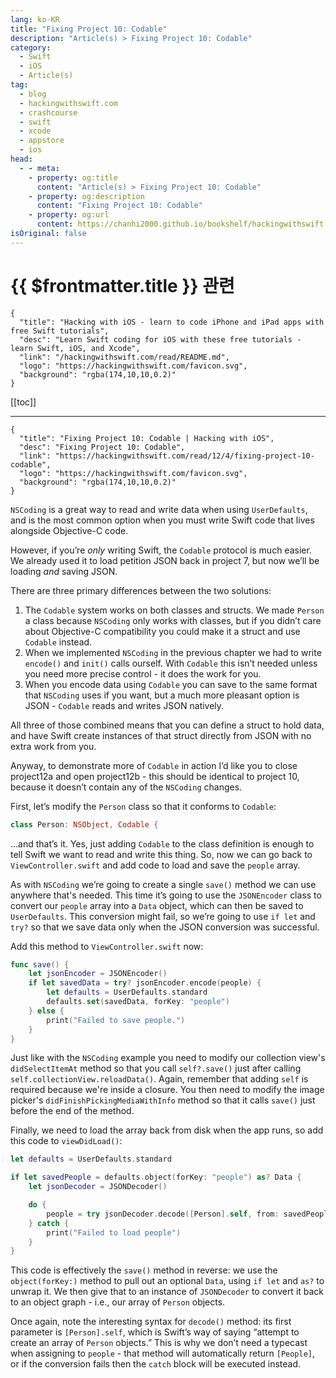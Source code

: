 ```yaml
---
lang: ko-KR
title: "Fixing Project 10: Codable"
description: "Article(s) > Fixing Project 10: Codable"
category:
  - Swift
  - iOS
  - Article(s)
tag: 
  - blog
  - hackingwithswift.com
  - crashcourse
  - swift
  - xcode
  - appstore
  - ios  
head:
  - - meta:
    - property: og:title
      content: "Article(s) > Fixing Project 10: Codable"
    - property: og:description
      content: "Fixing Project 10: Codable"
    - property: og:url
      content: https://chanhi2000.github.io/bookshelf/hackingwithswift.com/read/12/04-fixing-project-10-codable.html
isOriginal: false
---
```


# {{ $frontmatter.title }} 관련

```component VPCard
{
  "title": "Hacking with iOS - learn to code iPhone and iPad apps with free Swift tutorials",
  "desc": "Learn Swift coding for iOS with these free tutorials - learn Swift, iOS, and Xcode",
  "link": "/hackingwithswift.com/read/README.md",
  "logo": "https://hackingwithswift.com/favicon.svg",
  "background": "rgba(174,10,10,0.2)"
}
```

[[toc]]

---

```component VPCard
{
  "title": "Fixing Project 10: Codable | Hacking with iOS",
  "desc": "Fixing Project 10: Codable",
  "link": "https://hackingwithswift.com/read/12/4/fixing-project-10-codable",
  "logo": "https://hackingwithswift.com/favicon.svg",
  "background": "rgba(174,10,10,0.2)"
}
```

<VidStack src="youtube/Jr6YcWlGHvg" />

`NSCoding` is a great way to read and write data when using `UserDefaults`, and is the most common option when you must write Swift code that lives alongside Objective-C code.

However, if you’re *only* writing Swift, the `Codable` protocol is much easier. We already used it to load petition JSON back in project 7, but now we’ll be loading *and* saving JSON.

There are three primary differences between the two solutions:

1. The `Codable` system works on both classes and structs. We made `Person` a class because `NSCoding` only works with classes, but if you didn’t care about Objective-C compatibility you could make it a struct and use `Codable` instead.
2. When we implemented `NSCoding` in the previous chapter we had to write `encode()` and `init()` calls ourself. With `Codable` this isn’t needed unless you need more precise control - it does the work for you.
3. When you encode data using `Codable` you can save to the same format that `NSCoding` uses if you want, but a much more pleasant option is JSON - `Codable` reads and writes JSON natively.

All three of those combined means that you can define a struct to hold data, and have Swift create instances of that struct directly from JSON with no extra work from you.

Anyway, to demonstrate more of `Codable` in action I’d like you to close project12a and open project12b - this should be identical to project 10, because it doesn’t contain any of the `NSCoding` changes.

First, let’s modify the `Person` class so that it conforms to `Codable`:

```swift
class Person: NSObject, Codable {
```

…and that’s it. Yes, just adding `Codable` to the class definition is enough to tell Swift we want to read and write this thing. So, now we can go back to <FontIcon icon="fa-brands fa-swift"/>`ViewController.swift` and add code to load and save the `people` array.

As with `NSCoding` we’re going to create a single `save()` method we can use anywhere that's needed. This time it’s going to use the `JSONEncoder` class to convert our `people` array into a `Data` object, which can then be saved to `UserDefaults`. This conversion might fail, so we’re going to use `if let` and `try?` so that we save data only when the JSON conversion was successful.

Add this method to <FontIcon icon="fa-brands fa-swift"/>`ViewController.swift` now:

```swift
func save() {
    let jsonEncoder = JSONEncoder()
    if let savedData = try? jsonEncoder.encode(people) {
        let defaults = UserDefaults.standard
        defaults.set(savedData, forKey: "people")
    } else {
        print("Failed to save people.")
    }
}
```

Just like with the `NSCoding` example you need to modify our collection view's `didSelectItemAt` method so that you call `self?.save()` just after calling `self.collectionView.reloadData()`. Again, remember that adding `self` is required because we're inside a closure. You then need to modify the image picker's `didFinishPickingMediaWithInfo` method so that it calls `save()` just before the end of the method.

Finally, we need to load the array back from disk when the app runs, so add this code to `viewDidLoad()`:

```swift
let defaults = UserDefaults.standard

if let savedPeople = defaults.object(forKey: "people") as? Data {
    let jsonDecoder = JSONDecoder()

    do {
        people = try jsonDecoder.decode([Person].self, from: savedPeople)
    } catch {
        print("Failed to load people")
    }
}
```

This code is effectively the `save()` method in reverse: we use the `object(forKey:)` method to pull out an optional `Data`, using `if let` and `as?` to unwrap it. We then give that to an instance of `JSONDecoder` to convert it back to an object graph - i.e., our array of `Person` objects.

Once again, note the interesting syntax for `decode()` method: its first parameter is `[Person].self`, which is Swift’s way of saying “attempt to create an array of `Person` objects.” This is why we don’t need a typecast when assigning to `people` - that method will automatically return `[People]`, or if the conversion fails then the `catch` block will be executed instead.

